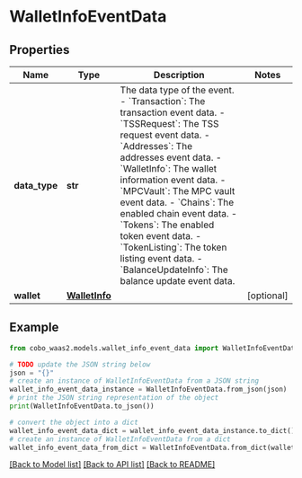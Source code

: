 # WalletInfoEventData


## Properties

Name | Type | Description | Notes
------------ | ------------- | ------------- | -------------
**data_type** | **str** |  The data type of the event. - &#x60;Transaction&#x60;: The transaction event data. - &#x60;TSSRequest&#x60;: The TSS request event data. - &#x60;Addresses&#x60;: The addresses event data. - &#x60;WalletInfo&#x60;: The wallet information event data. - &#x60;MPCVault&#x60;: The MPC vault event data. - &#x60;Chains&#x60;: The enabled chain event data. - &#x60;Tokens&#x60;: The enabled token event data. - &#x60;TokenListing&#x60;: The token listing event data. - &#x60;BalanceUpdateInfo&#x60;: The balance update event data. | 
**wallet** | [**WalletInfo**](WalletInfo.md) |  | [optional] 

## Example

```python
from cobo_waas2.models.wallet_info_event_data import WalletInfoEventData

# TODO update the JSON string below
json = "{}"
# create an instance of WalletInfoEventData from a JSON string
wallet_info_event_data_instance = WalletInfoEventData.from_json(json)
# print the JSON string representation of the object
print(WalletInfoEventData.to_json())

# convert the object into a dict
wallet_info_event_data_dict = wallet_info_event_data_instance.to_dict()
# create an instance of WalletInfoEventData from a dict
wallet_info_event_data_from_dict = WalletInfoEventData.from_dict(wallet_info_event_data_dict)
```
[[Back to Model list]](../README.md#documentation-for-models) [[Back to API list]](../README.md#documentation-for-api-endpoints) [[Back to README]](../README.md)



